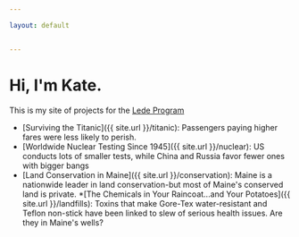 ```yaml
---

layout: default


---
```


# Hi, I'm Kate.

This is my site of projects for the [Lede Program](http://ledeprogram.com)

* [Surviving the Titanic]({{ site.url }}/titanic): Passengers paying higher fares were less likely to perish.
* [Worldwide Nuclear Testing Since 1945]({{ site.url }}/nuclear): US conducts lots of smaller tests, while China and Russia favor fewer ones with bigger bangs
* [Land Conservation in Maine]({{ site.url }}/conservation): Maine is a nationwide leader in land conservation-but most of Maine's conserved land is private.
*[The Chemicals in Your Raincoat...and Your Potatoes]({{ site.url }}/landfills): Toxins that make Gore-Tex water-resistant and Teflon non-stick have been linked to slew of serious health issues. Are they in Maine's wells?
